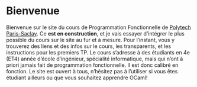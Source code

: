 # Bienvenue

Bienvenue sur le site du cours de Programmation Fonctionnelle de [Polytech Paris-Saclay](https://polytech-paris-saclay.jimdofree.com/). Ce **est en construction**, et je vais essayer d’intégrer le plus possible du cours sur le site au fur et à mesure. Pour l’instant, vous y trouverez des liens et des infos sur le cours, les transparents, et les instructions pour les premiers TP.
Le cours s’adresse à des étudiants en 4e (ET4) année d’école d’ingénieur, spécialité informatique, mais qui n’ont à priori jamais fait de programmation fonctionnelle. Il est donc calibré en fonction. Le site est ouvert à tous, n’hésitez pas à l’utiliser si vous êtes étudiant ailleurs ou que vous souhaitez apprendre OCaml!